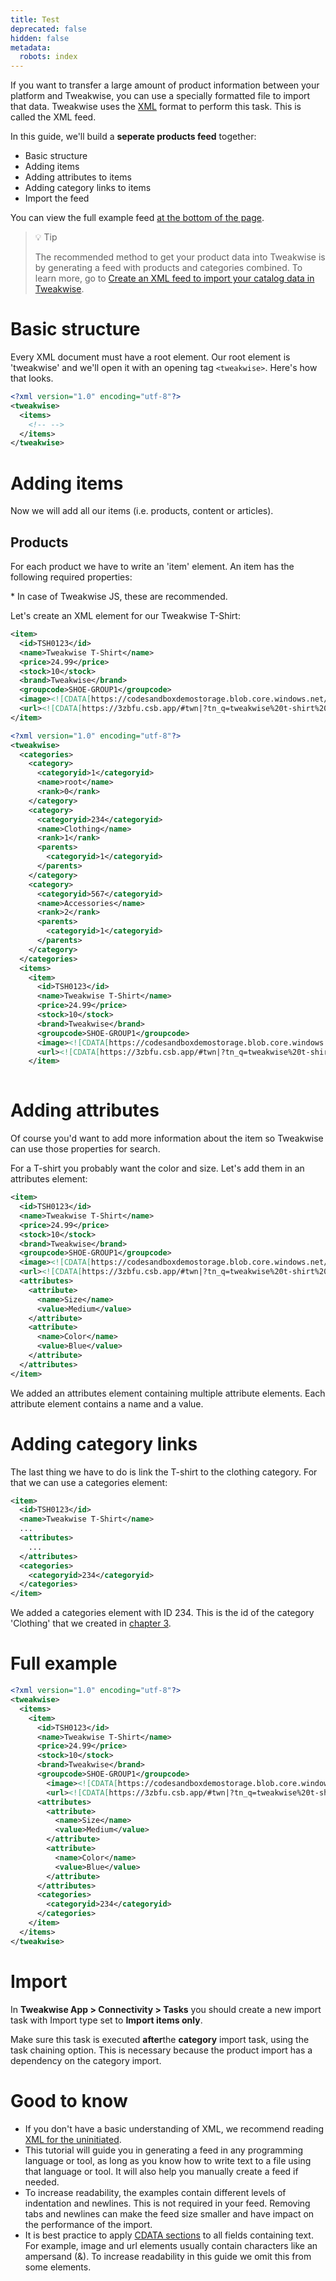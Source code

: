 ```yaml
---
title: Test
deprecated: false
hidden: false
metadata:
  robots: index
---
```

If you want to transfer a large amount of product information between your platform and Tweakwise, you can use a specially formatted file to import that data. Tweakwise uses the [XML](https://www.tutorialspoint.com/xml/index.htm) format to perform this task. This is called the XML feed.

In this guide, we'll build a **seperate products feed** together:

- Basic structure
- Adding items
- Adding attributes to items
- Adding category links to items
- Import the feed

You can view the full example feed [at the bottom of the page](#full-example).

> 💡 Tip
> 
> The recommended method to get your product data into Tweakwise is by generating a feed with products and categories combined. To learn more, go to [Create an XML feed to import your catalog data in Tweakwise](https://docs.tweakwise.com/docs/generate-an-xml-feed).

# Basic structure

Every XML document must have a root element. Our root element is 'tweakwise' and we'll open it with an opening tag `<tweakwise>`. Here's how that looks.

```xml Example
<?xml version="1.0" encoding="utf-8"?>
<tweakwise>
  <items>
    <!-- -->
  </items>
</tweakwise>
```

# Adding items

Now we will add all our items (i.e. products, content or articles).

## Products

For each product we have to write an 'item' element. An item has the following required properties:



\* In case of Tweakwise JS, these are recommended.

Let's create an XML element for our Tweakwise T-Shirt:

```xml Item XML sample
<item>
  <id>TSH0123</id>
  <name>Tweakwise T-Shirt</name>
  <price>24.99</price>
  <stock>10</stock>
  <brand>Tweakwise</brand>
  <groupcode>SHOE-GROUP1</groupcode>
  <image><![CDATA[https://codesandboxdemostorage.blob.core.windows.net/codesandboxdemostorage/products/tshirt-blauw.jpg]]></image>
  <url><![CDATA[https://3zbfu.csb.app/#twn|?tn_q=tweakwise%20t-shirt%20blue]]></url>
</item>
```
```xml tweakwise-feed.xml
<?xml version="1.0" encoding="utf-8"?>
<tweakwise>
  <categories>
    <category>
      <categoryid>1</categoryid>
      <name>root</name>
      <rank>0</rank>
    </category>
    <category>
      <categoryid>234</categoryid>
      <name>Clothing</name>
      <rank>1</rank>
      <parents>
        <categoryid>1</categoryid>
      </parents>
    </category>
    <category>
      <categoryid>567</categoryid>
      <name>Accessories</name>
      <rank>2</rank>
      <parents>
        <categoryid>1</categoryid>
      </parents>
    </category>
  </categories>
  <items>
    <item>
      <id>TSH0123</id>
      <name>Tweakwise T-Shirt</name>
      <price>24.99</price>
      <stock>10</stock>
      <brand>Tweakwise</brand>
      <groupcode>SHOE-GROUP1</groupcode>
      <image><![CDATA[https://codesandboxdemostorage.blob.core.windows.net/codesandboxdemostorage/products/tshirt-blauw.jpg]]></image>
      <url><![CDATA[https://3zbfu.csb.app/#twn|?tn_q=tweakwise%20t-shirt%20blue]]></url>
    </item>
    
```

## 

# Adding attributes

Of course you'd want to add more information about the item so Tweakwise can use those properties for search. 


For a T-shirt you probably want the color and size. Let's add them in an attributes element:

```xml Example
<item>
  <id>TSH0123</id>
  <name>Tweakwise T-Shirt</name>
  <price>24.99</price>
  <stock>10</stock>
  <brand>Tweakwise</brand>
  <groupcode>SHOE-GROUP1</groupcode>
  <image><![CDATA[https://codesandboxdemostorage.blob.core.windows.net/codesandboxdemostorage/products/tshirt-blauw.jpg]]></image>
  <url><![CDATA[https://3zbfu.csb.app/#twn|?tn_q=tweakwise%20t-shirt%20blue]]></url>
  <attributes>
    <attribute>
      <name>Size</name>
      <value>Medium</value>
    </attribute>
    <attribute>
      <name>Color</name>
      <value>Blue</value>
    </attribute>
  </attributes>
</item>
```

We added an attributes element containing multiple attribute elements. Each attribute element contains a name and a value.


# Adding category links

The last thing we have to do is link the T-shirt to the clothing category. For that we can use a categories element:

```xml Example
<item>
  <id>TSH0123</id>
  <name>Tweakwise T-Shirt</name>
  ...
  <attributes>
    ...
  </attributes>
  <categories>
    <categoryid>234</categoryid>
  </categories>
</item>
```

We added a categories element with ID 234. This is the id of the category 'Clothing' that we created in [chapter 3](doc:generate-an-xml-feed#3-adding-categories).

# Full example

```xml tweakwise-feed.xml
<?xml version="1.0" encoding="utf-8"?>
<tweakwise>
  <items>
    <item>
      <id>TSH0123</id>
      <name>Tweakwise T-Shirt</name>
      <price>24.99</price>
      <stock>10</stock>
      <brand>Tweakwise</brand>
      <groupcode>SHOE-GROUP1</groupcode>
  		<image><![CDATA[https://codesandboxdemostorage.blob.core.windows.net/codesandboxdemostorage/products/tshirt-blauw.jpg]]></image>
  		<url><![CDATA[https://3zbfu.csb.app/#twn|?tn_q=tweakwise%20t-shirt%20blue]]></url>
      <attributes>
        <attribute>
          <name>Size</name>
          <value>Medium</value>
        </attribute>
        <attribute>
          <name>Color</name>
          <value>Blue</value>
        </attribute>
      </attributes>
      <categories>
        <categoryid>234</categoryid>
      </categories>
    </item>
  </items>
</tweakwise> 
```

# Import

In **Tweakwise App > Connectivity > Tasks** you should create a new import task with Import type set to **Import items only**.

Make sure this task is executed **after**the **category** import task, using the task chaining option. This is necessary because the product import has a dependency on the category import.

# Good to know

- If you don't have a basic understanding of XML, we recommend reading [XML for the uninitiated](https://support.microsoft.com/en-us/office/xml-for-the-uninitiated-a87d234d-4c2e-4409-9cbc-45e4eb857d44).
- This tutorial will guide you in generating a feed in any programming language or tool, as long as you know how to write text to a file using that language or tool. It will also help you manually create a feed if needed.
- To increase readability, the examples contain different levels of <Glossary>indentation</Glossary> and newlines. This is not required in your feed. Removing tabs and newlines can make the feed size smaller and have impact on the performance of the import.
- It is best practice to apply [CDATA sections](https://www.tutorialspoint.com/xml/xml_cdata_sections.htm) to all fields containing text. For example, image and url elements usually contain characters like an ampersand (&). To increase readability in this guide we omit this from some elements.